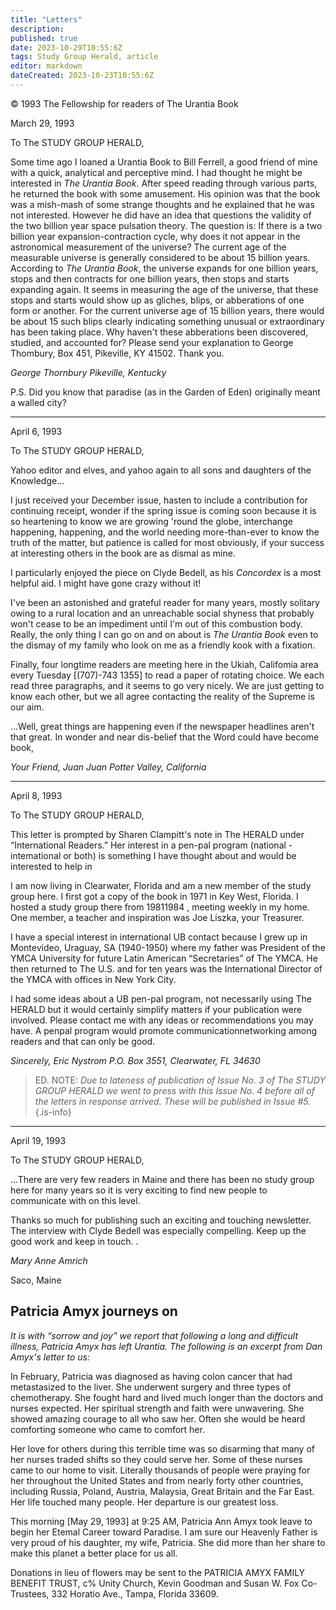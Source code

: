 ```yaml
---
title: "Letters"
description: 
published: true
date: 2023-10-29T10:55:6Z
tags: Study Group Herald, article
editor: markdown
dateCreated: 2023-10-23T10:55:6Z
---
```


<p class="v-card v-sheet theme--light gray lighten-3 px-2">© 1993 The Fellowship for readers of The Urantia Book</p>

March 29, 1993

To The STUDY GROUP HERALD,

Some time ago I loaned a Urantia Book to Bill Ferrell, a good friend of mine with a quick, analytical and perceptive mind. I had thought he might be interested in _The Urantia Book_. After speed reading through various parts, he returned the book with some amusement. His opinion was that the book was a mish-mash of some strange thoughts and he explained that he was not interested. However he did have an idea that questions the validity of the two billion year space pulsation theory. The question is: If there is a two billion year expansion-contraction cycle, why does it not appear in the astronomical measurement of the universe? The current age of the measurable universe is generally considered to be about 15 billion years. According to _The Urantia Book_, the universe expands for one billion years, stops and then contracts for one billion years, then stops and starts expanding again. It seems in measuring the age of the universe, that these stops and starts would show up as gliches, blips, or abberations of one form or another. For the current universe age of 15 billion years, there would be about 15 such blips clearly indicating something unusual or extraordinary has been taking place. Why haven't these abberations been discovered, studied, and accounted for? Please send your explanation to George Thombury, Box 451, Pikeville, KY 41502. Thank you.

_George Thornbury_
_Pikeville, Kentucky_

P.S. Did you know that paradise (as in the Garden of Eden) originally meant a walled city?

---

April 6, 1993

To The STUDY GROUP HERALD,

Yahoo editor and elves, and yahoo again to all sons and daughters of the Knowledge...

I just received your December issue, hasten to include a contribution for continuing receipt, wonder if the spring issue is coming soon because it is so heartening to know we are growing 'round the globe, interchange happening, happening, and the world needing more-than-ever to know the truth of the matter, but patience is called for most obviously, if your success at interesting others in the book are as dismal as mine.

I particularly enjoyed the piece on Clyde Bedell, as his _Concordex_ is a most helpful aid. I might have gone crazy without it!

I've been an astonished and grateful reader for many years, mostly solitary owing to a rural location and an unreachable social shyness that probably won't cease to be an impediment until I'm out of this combustion body. Really, the only thing I can go on and on about is _The Urantia Book_ even to the dismay of my family who look on me as a friendly kook with a fixation.

Finally, four longtime readers are meeting here in the Ukiah, Califomia area every Tuesday [(707)-743 1355] to read a paper of rotating choice. We each read three paragraphs, and it seems to go very nicely. We are just getting to know each other, but we all agree contacting the reality of the Supreme is our aim.

...Well, great things are happening even if the newspaper headlines aren't that great. In wonder and near dis-belief that the Word could have become book,

_Your Friend, Juan Juan_
_Potter Valley, California_

---

April 8, 1993

To The STUDY GROUP HERALD,

This letter is prompted by Sharen Clampitt's note in The HERALD under “International Readers.” Her interest in a pen-pal program (national - intemational or both) is something I have thought about and would be interested to help in

I am now living in Clearwater, Florida and am a new member of the study group here. I first got a copy of the book in 1971 in Key West, Florida. I hosted a study group there from 19811984 , meeting weekly in my home. One member, a teacher and inspiration was Joe Liszka, your Treasurer.

I have a special interest in international UB contact because I grew up in Montevideo, Uraguay, SA (1940-1950) where my father was President of the YMCA University for future Latin American “Secretaries” of The YMCA. He then returned to The U.S. and for ten years was the International Director of the YMCA with offices in New York City.

I had some ideas about a UB pen-pal program, not necessarily using The HERALD but it would certainly simplify matters if your publication were involved. Please contact me with any ideas or recommendations you may have. A penpal program would promote communicationnetworking among readers and that can only be good.

_Sincerely, Eric Nystrom_
_P.O. Box 3551, Clearwater, FL 34630_

> ED. NOTE: _Due to lateness of publication of Issue No. 3 of The STUDY GROUP HERALD we went to press with this Issue No. 4 before all of the letters in response arrived. These will be published in Issue \#5._
{.is-info}

---

April 19, 1993

To The STUDY GROUP HERALD,

...There are very few readers in Maine and there has been no study group here for many years so it is very exciting to find new people to communicate with on this level.

Thanks so much for publishing such an exciting and touching newsletter. The interview with Clyde Bedell was especially compelling. Keep up the good work and keep in touch. .

_Mary Anne Amrich_

Saco, Maine

## Patricia Amyx journeys on

_It is with “sorrow and joy” we report that following a long and difficult illness, Patricia Amyx has left Urantia. The following is an excerpt from Dan Amyx's letter to us:_

In February, Patricia was diagnosed as having colon cancer that had metastasized to the liver. She underwent surgery and three types of chemotherapy. She fought hard and lived much longer than the doctors and nurses expected. Her spiritual strength and faith were unwavering. She showed amazing courage to all who saw her. Often she would be heard comforting someone who came to comfort her.

Her love for others during this terrible time was so disarming that many of her nurses traded shifts so they could serve her. Some of these nurses came to our home to visit. Literally thousands of people were praying for her throughout the United States and from nearly forty other countries, including Russia, Poland, Austria, Malaysia, Great Britain and the Far East. Her life touched many people. Her departure is our greatest loss.

This morning [May 29, 1993] at 9:25 AM, Patricia Ann Amyx took leave to begin her Etemal Career toward Paradise. I am sure our Heavenly Father is very proud of his daughter, my wife, Patricia. She did more than her share to make this planet a better place for us all.

Donations in lieu of flowers may be sent to the PATRICIA AMYX FAMILY BENEFIT TRUST, c\% Unity Church, Kevin Goodman and Susan W. Fox Co-Trustees, 332 Horatio Ave., Tampa, Florida 33609.